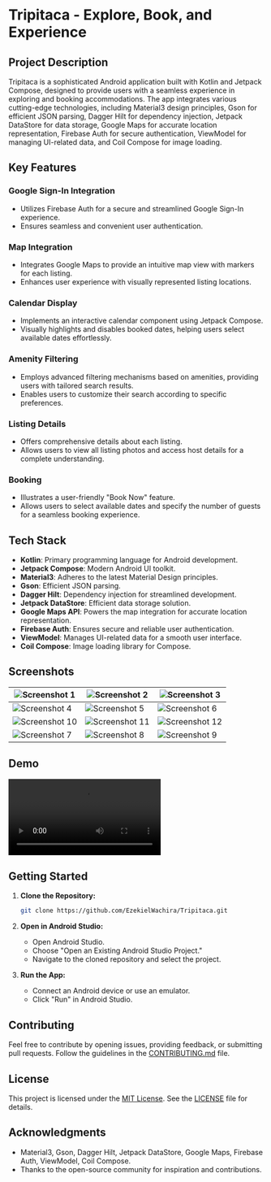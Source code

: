 # Tripitaca - Explore, Book, and Experience

## Project Description

Tripitaca is a sophisticated Android application built with Kotlin and Jetpack Compose, designed to provide users with a seamless experience in exploring and booking accommodations. The app integrates various cutting-edge technologies, including Material3 design principles, Gson for efficient JSON parsing, Dagger Hilt for dependency injection, Jetpack DataStore for data storage, Google Maps for accurate location representation, Firebase Auth for secure authentication, ViewModel for managing UI-related data, and Coil Compose for image loading.

## Key Features

### Google Sign-In Integration

- Utilizes Firebase Auth for a secure and streamlined Google Sign-In experience.
- Ensures seamless and convenient user authentication.

### Map Integration

- Integrates Google Maps to provide an intuitive map view with markers for each listing.
- Enhances user experience with visually represented listing locations.

### Calendar Display

- Implements an interactive calendar component using Jetpack Compose.
- Visually highlights and disables booked dates, helping users select available dates effortlessly.

### Amenity Filtering

- Employs advanced filtering mechanisms based on amenities, providing users with tailored search results.
- Enables users to customize their search according to specific preferences.

### Listing Details

- Offers comprehensive details about each listing.
- Allows users to view all listing photos and access host details for a complete understanding.

### Booking

- Illustrates a user-friendly "Book Now" feature.
- Allows users to select available dates and specify the number of guests for a seamless booking experience.

## Tech Stack

- **Kotlin**: Primary programming language for Android development.
- **Jetpack Compose**: Modern Android UI toolkit.
- **Material3**: Adheres to the latest Material Design principles.
- **Gson**: Efficient JSON parsing.
- **Dagger Hilt**: Dependency injection for streamlined development.
- **Jetpack DataStore**: Efficient data storage solution.
- **Google Maps API**: Powers the map integration for accurate location representation.
- **Firebase Auth**: Ensures secure and reliable user authentication.
- **ViewModel**: Manages UI-related data for a smooth user interface.
- **Coil Compose**: Image loading library for Compose.

## Screenshots

| ![Screenshot 1](https://github.com/EzekielWachira/Tripitaca/blob/main/Screenshots/Screenshot_20240118_165402.png) | ![Screenshot 2](https://github.com/EzekielWachira/Tripitaca/blob/main/Screenshots/Screenshot_20240118_165218.png) | ![Screenshot 3](https://github.com/EzekielWachira/Tripitaca/blob/main/Screenshots/Screenshot_20240118_165245.png) |
| --- | --- | --- |
| ![Screenshot 4](https://github.com/EzekielWachira/Tripitaca/blob/main/Screenshots/Screenshot_20240118_165256.png) | ![Screenshot 5](https://github.com/EzekielWachira/Tripitaca/blob/main/Screenshots/Screenshot_20240118_165315.png) | ![Screenshot 6](https://github.com/EzekielWachira/Tripitaca/blob/main/Screenshots/Screenshot_20240118_165331.png) |
| ![Screenshot 10](https://github.com/EzekielWachira/Tripitaca/blob/main/Screenshots/Screenshot_20240118_165137.png) | ![Screenshot 11](https://github.com/EzekielWachira/Tripitaca/blob/main/Screenshots/Screenshot_20240118_165104.png) | ![Screenshot 12](https://github.com/EzekielWachira/Tripitaca/blob/main/Screenshots/Screenshot_20240118_165047.png) |
| ![Screenshot 7](https://github.com/EzekielWachira/Tripitaca/blob/main/Screenshots/Screenshot_20240118_165228.png) | ![Screenshot 8](https://github.com/EzekielWachira/Tripitaca/blob/main/Screenshots/Screenshot_20240118_165345.png) | ![Screenshot 9](https://github.com/EzekielWachira/Tripitaca/blob/main/Screenshots/Screenshot_20240118_165353.png) |

## Demo
![](https://github.com/EzekielWachira/Tripitaca/blob/main/Screenshots/video.mp4)


## Getting Started

1. **Clone the Repository:**
   ```bash
   git clone https://github.com/EzekielWachira/Tripitaca.git
   ```

2. **Open in Android Studio:**
   - Open Android Studio.
   - Choose "Open an Existing Android Studio Project."
   - Navigate to the cloned repository and select the project.

3. **Run the App:**
   - Connect an Android device or use an emulator.
   - Click "Run" in Android Studio.

## Contributing

Feel free to contribute by opening issues, providing feedback, or submitting pull requests. Follow the guidelines in the [CONTRIBUTING.md](CONTRIBUTING.md) file.

## License

This project is licensed under the [MIT License](LICENSE). See the [LICENSE](LICENSE) file for details.

## Acknowledgments

- Material3, Gson, Dagger Hilt, Jetpack DataStore, Google Maps, Firebase Auth, ViewModel, Coil Compose.
- Thanks to the open-source community for inspiration and contributions.



